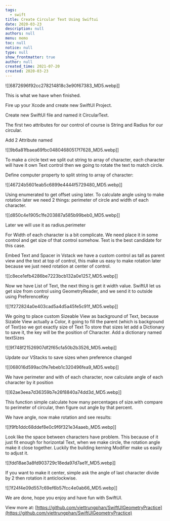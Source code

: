```yaml
---
tags: 
  - swift
title: Create Circular Text Using Swiftui
date: 2020-03-23
description: null
authors: null
menu: memo
toc: null
notice: null
type: null
show_frontmatter: true
author: null
created_time: 2021-07-20
created: 2020-03-23
---
```


![[6872696f92cc278214818c3e90f67383_MD5.webp]]


This is what we have when finished.

Fire up your Xcode and create new SwiftUI Project.

Create new SwiftUI file and named it CircularText.

The first two attributes for our control of course is String and Radius for our circular.

Add 2 Attribute named

![[9b6a81fbaea69fbc04804680517f7628_MD5.webp]]


To make a circle text we split out string to array of character, each character will have it own Text control then we going to rotate the text to match circle.

Define computer property to split string to array of character:

![[46724b5601eab5c6899e4444f5729480_MD5.webp]]


Using enumerated to get offset using later.
To calculate angle using to make rotation later we need 2 things: perimeter of circle and width of each character.


![[d850c4e1905c1fe203887a585b99beb0_MD5.webp]]

Later we will use it as radius.perimeter

For Width of each character is a bit complicate. We need place it in some control and get size of that control somehow. Text is the best candidate for this case.

Embed Text and Spacer in Vstack we have a custom control as tall as parent view and the text at top of control, this make us easy to make rotation later because we just need rotation at center of control.


![[c8ece1efb4286be7223bcb132a0e1257_MD5.webp]]


Now we have List of Text, the next thing is get it width value. SwiftUI let us get size from control using GeometryReader, and we send it to outside using PreferenceKey


![[1f272824a0e403cad5a4d5a45fe5c91f_MD5.webp]]


We going to place custom Sizeable View as background of Text, because Sizable View actually a Color, it going to fill the parent (which is background of Text)so we got exactly size of Text
To store that sizes let add a Dictionary to save it, the key will be the position of Character. Add a dictionary named textSizes


![[9f748f21526907df2f65cfa50b2b3526_MD5.webp]]


Update our VStacks to save sizes when preference changed

![[068016d599ac0fe7ebeb1c320496fea9_MD5.webp]]


We have perimeter and with of each character, now calculate angle of each character by it position

![[62ae3eea7d36359b7e26f8840a74dd3d_MD5.webp]]


This function simple calculate how many percentages of size.with compare to perimeter of circular, then figure out angle by that percent.

We have angle, now make rotation and see results:


![[f9fb1ddc68ddef8e0c9f6f321e34aaeb_MD5.webp]]


Look like the space between characters have problem. This because of it just fit enough for horizontal Text, when we make circle, the rotation angle make it close together. Luckily the building kerning Modifier make us easily to adjust it.

![[fdd18ae3a8fd903729c18eda97d7ae1f_MD5.webp]]


If you want to make it center, simple ask the angle of last character divide by 2 then rotation it anticlockwise.

![[1f24f4e09d557c69ef6b57fcc4e0ab66_MD5.webp]]


We are done, hope you enjoy and have fun with SwiftUI.

View more at: [https://github.com/viettrungphan/SwiftUIGeometryPractice](https://github.com/viettrungphan/SwiftUIGeometryPractice)
